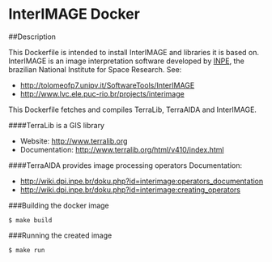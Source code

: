 InterIMAGE Docker
=================

##Description

This Dockerfile is intended to install InterIMAGE and libraries it is based on.
InterIMAGE is an image interpretation software developed by [INPE](http://www.inpe.br),
the brazilian National Institute for Space Research.
See:
* http://tolomeofp7.unipv.it/SoftwareTools/InterIMAGE
* http://www.lvc.ele.puc-rio.br/projects/interimage

This Dockerfile fetches and compiles TerraLib, TerraAIDA and InterIMAGE.

####TerraLib is a GIS library
* Website: http://www.terralib.org
* Documentation: http://www.terralib.org/html/v410/index.html

####TerraAIDA provides image processing operators
Documentation:
* http://wiki.dpi.inpe.br/doku.php?id=interimage:operators_documentation
* http://wiki.dpi.inpe.br/doku.php?id=interimage:creating_operators

###Building the docker image

```
$ make build
```

###Running the created image

```
$ make run
```

